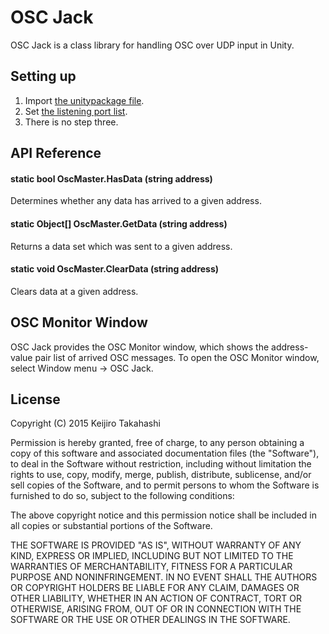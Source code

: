 OSC Jack
========

OSC Jack is a class library for handling OSC over UDP input in Unity.

Setting up
----------

1. Import [the unitypackage file][unitypackage].
2. Set [the listening port list][portlist].
3. There is no step three.

[unitypackage]: https://github.com/keijiro/OscJack/raw/master/OscJack.unitypackage
[portlist]: https://github.com/keijiro/OscJack/blob/master/Assets/OscJack/OscMaster.cs#L32

API Reference
-------------

#### static bool OscMaster.HasData (string address)

Determines whether any data has arrived to a given address.

#### static Object[] OscMaster.GetData (string address)

Returns a data set which was sent to a given address.

#### static void OscMaster.ClearData (string address)

Clears data at a given address.

OSC Monitor Window
------------------

OSC Jack provides the OSC Monitor window, which shows the address-value
pair list of arrived OSC messages. To open the OSC Monitor window, select
Window menu -> OSC Jack.

License
-------

Copyright (C) 2015 Keijiro Takahashi

Permission is hereby granted, free of charge, to any person obtaining a copy of
this software and associated documentation files (the "Software"), to deal in
the Software without restriction, including without limitation the rights to
use, copy, modify, merge, publish, distribute, sublicense, and/or sell copies of
the Software, and to permit persons to whom the Software is furnished to do so,
subject to the following conditions:

The above copyright notice and this permission notice shall be included in all
copies or substantial portions of the Software.

THE SOFTWARE IS PROVIDED "AS IS", WITHOUT WARRANTY OF ANY KIND, EXPRESS OR
IMPLIED, INCLUDING BUT NOT LIMITED TO THE WARRANTIES OF MERCHANTABILITY, FITNESS
FOR A PARTICULAR PURPOSE AND NONINFRINGEMENT. IN NO EVENT SHALL THE AUTHORS OR
COPYRIGHT HOLDERS BE LIABLE FOR ANY CLAIM, DAMAGES OR OTHER LIABILITY, WHETHER
IN AN ACTION OF CONTRACT, TORT OR OTHERWISE, ARISING FROM, OUT OF OR IN
CONNECTION WITH THE SOFTWARE OR THE USE OR OTHER DEALINGS IN THE SOFTWARE.
